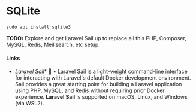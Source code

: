 # SQLite


```
sudo apt install sqlite3
```

**TODO:** Explore and get Laravel Sail up to replace all this PHP, Composer, MySQL, Redis, Meilisearch, etc setup.

#### Links

- [*Laravel Sail** &#128279;](https://laravel.com/docs/9.x/sail) &bull; Laravel Sail is a light-weight command-line interface for interacting with Laravel's default Docker development environment. Sail provides a great starting point for building a Laravel application using PHP, MySQL, and Redis without requiring prior Docker experience. **Laravel Sail** is supported on macOS, Linux, and Windows (via WSL2).



